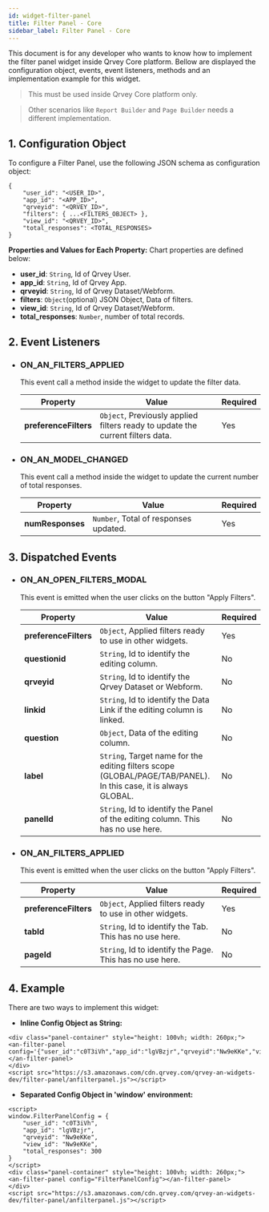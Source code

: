 ```yaml
---
id: widget-filter-panel
title: Filter Panel - Core
sidebar_label: Filter Panel - Core
---
```


This document is for any developer who wants to know how to implement the filter panel widget inside Qrvey Core platform.
Bellow are displayed the configuration object, events, event listeners, methods and an implementation example for this widget.

> This must be used inside Qrvey Core platform only.

> Other scenarios like `Report Builder` and `Page Builder` needs a different implementation.


## 1. Configuration Object
To configure a Filter Panel, use the following JSON schema as configuration object:
```
{
    "user_id": "<USER_ID>",
    "app_id": "<APP_ID>",
    "qrveyid": "<QRVEY_ID>",
    "filters": { ...<FILTERS_OBJECT> },
    "view_id": "<QRVEY_ID>",
    "total_responses": <TOTAL_RESPONSES>
}
```

**Properties and Values for Each Property:**
Chart properties are defined below:

* **user_id**: `String`, Id of Qrvey User.
* **app_id**: `String`, Id of Qrvey App.
* **qrveyid**: `String`, Id of Qrvey Dataset/Webform.
* **filters**: `Object`(optional) JSON Object, Data of filters.
* **view_id**: `String`, Id of Qrvey Dataset/Webform.
* **total_responses**: `Number`, number of total records.


## 2. Event Listeners

* ### ON_AN_FILTERS_APPLIED
    This event call a method inside the widget to update the filter data.

    | Property   | Value                                                                                            | Required |
    |------------|--------------------------------------------------------------------------------------------------|----------|
    | **preferenceFilters** | `Object`, Previously applied filters ready to update the current filters data. | Yes      |

* ### ON_AN_MODEL_CHANGED
    This event call a method inside the widget to update the current number of total responses.

    | Property   | Value                                                                                            | Required |
    |------------|--------------------------------------------------------------------------------------------------|----------|
    | **numResponses** | `Number`, Total of responses updated. | Yes      |



## 3. Dispatched Events

* ### ON_AN_OPEN_FILTERS_MODAL
    This event is emitted when the user clicks on the button "Apply Filters".

    | Property   | Value                                                                                            | Required |
    |------------|--------------------------------------------------------------------------------------------------|----------|
    | **preferenceFilters** | `Object`, Applied filters ready to use in other widgets. | Yes      |
    | **questionid** | `String`, Id to identify the editing column. | No      |
    | **qrveyid** | `String`, Id to identify the Qrvey Dataset or Webform. | No      |
    | **linkid** | `String`, Id to identify the Data Link if the editing column is linked. | No      |
    | **question** | `Object`, Data of the editing column. | No      |
    | **label** | `String`, Target name for the editing filters scope (GLOBAL/PAGE/TAB/PANEL). In this case, it is always GLOBAL. | No      |
    | **panelId** | `String`, Id to identify the Panel of the editing column. This has no use here. | No      |

* ### ON_AN_FILTERS_APPLIED
    This event is emitted when the user clicks on the button "Apply Filters".

    | Property   | Value                                                                                            | Required |
    |------------|--------------------------------------------------------------------------------------------------|----------|
    | **preferenceFilters** | `Object`, Applied filters ready to use in other widgets. | Yes      |
    | **tabId** | `String`, Id to identify the Tab. This has no use here. | No      |
    | **pageId** | `String`, Id to identify the Page. This has no use here. | No      |

## 4. Example
There are two ways to implement this widget:

* **Inline Config Object as String:**
```
<div class="panel-container" style="height: 100vh; width: 260px;">
<an-filter-panel config='{"user_id":"c0T3iVh","app_id":"lgVBzjr","qrveyid":"Nw9eKKe","view_id":"Nw9eKKe","total_responses":300}'></an-filter-panel>
</div>
<script src="https://s3.amazonaws.com/cdn.qrvey.com/qrvey-an-widgets-dev/filter-panel/anfilterpanel.js"></script>
```
* **Separated Config Object in 'window' environment:**
```
<script>
window.FilterPanelConfig = {
    "user_id": "c0T3iVh",
    "app_id": "lgVBzjr",
    "qrveyid": "Nw9eKKe",
    "view_id": "Nw9eKKe",
    "total_responses": 300
}
</script>
<div class="panel-container" style="height: 100vh; width: 260px;">
<an-filter-panel config="FilterPanelConfig"></an-filter-panel>
</div>
<script src="https://s3.amazonaws.com/cdn.qrvey.com/qrvey-an-widgets-dev/filter-panel/anfilterpanel.js"></script>
```